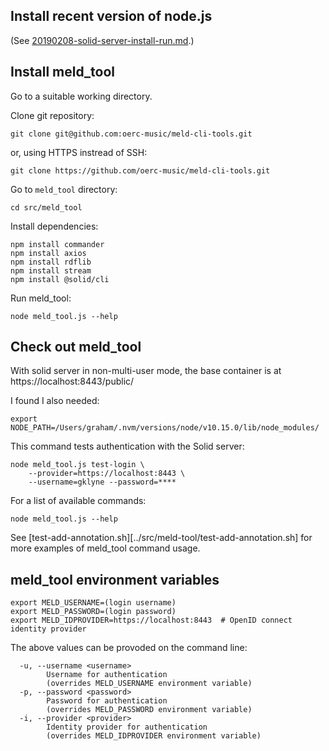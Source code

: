 ## Install recent version of node.js

(See [20190208-solid-server-install-run.md](./20190208-solid-server-install-run.md).)


## Install meld_tool

Go to a suitable working directory.

Clone git repository:

    git clone git@github.com:oerc-music/meld-cli-tools.git

or, using HTTPS instread of SSH:

    git clone https://github.com/oerc-music/meld-cli-tools.git

Go to `meld_tool` directory:

    cd src/meld_tool

Install dependencies:

    npm install commander
    npm install axios
    npm install rdflib
    npm install stream
    npm install @solid/cli

Run meld_tool:

    node meld_tool.js --help


## Check out meld_tool

With solid server in non-multi-user mode, the base container is at https://localhost:8443/public/

I found I also needed:

    export NODE_PATH=/Users/graham/.nvm/versions/node/v10.15.0/lib/node_modules/

This command tests authentication with the Solid server:

    node meld_tool.js test-login \
        --provider=https://localhost:8443 \
        --username=gklyne --password=****

For a list of available commands:

    node meld_tool.js --help

See [test-add-annotation.sh][../src/meld-tool/test-add-annotation.sh] for more examples of meld_tool command usage.


## meld_tool environment variables

```
export MELD_USERNAME=(login username)
export MELD_PASSWORD=(login password)
export MELD_IDPROVIDER=https://localhost:8443  # OpenID connect identity provider
```

The above values can be provoded on the command line:

```
  -u, --username <username>
        Username for authentication 
        (overrides MELD_USERNAME environment variable)
  -p, --password <password>
        Password for authentication 
        (overrides MELD_PASSWORD environment variable)
  -i, --provider <provider>
        Identity provider for authentication 
        (overrides MELD_IDPROVIDER environment variable)
```

